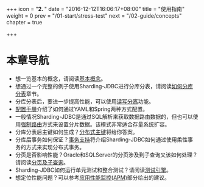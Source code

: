 +++
icon = "<b>2. </b>"
date = "2016-12-12T16:06:17+08:00"
title = "使用指南"
weight = 0
prev = "/01-start/stress-test"
next = "/02-guide/concepts"
chapter = true

+++

# 本章导航

 - 想一览基本的概念，请阅读[基本概念](/02-guide/concepts/)。
 - 想通过一个完整的例子使用Sharding-JDBC进行分库分表，请阅读[如何分库分表](/02-guide/sharding/)章节。
 - 分库分表后，要进一步提高性能，可以使用[读写分离](/02-guide/master-slave/)功能。
 - [配置手册](/02-guide/configuration/)介绍了如何通过YAML和Spring两种方式配置。
 - 一般情况Sharding-JDBC是通过SQL解析来获取数据路由数据的，但也可以使用[强制路由](/02-guide/hint-sharding-value/)方式来设置分片数据。该模式非常适合存量系统扩容。
 - 分库分表后主键如何生成？[分布式主键](/02-guide/key-generator/)将给你答案。
 - 分库后事务如何保证？[事务支持](/02-guide/transaction/)将介绍Sharding-JDBC如何通过使用柔性事务的方式来实现分布式事务。
 - 分页是否影响性能？Oracle和SQLServer的分页涉及到子查询又该如何处理？请阅读[分页及子查询](/02-guide/subquery/)。
 - Sharding-JDBC如何运行单元测试和整合测试？请阅读[测试引擎](/02-guide/test-framework/)。
 - 想定位性能问题？可以参考[应用性能监控(APM)](/02-guide/apm/)部分给出的建议。
